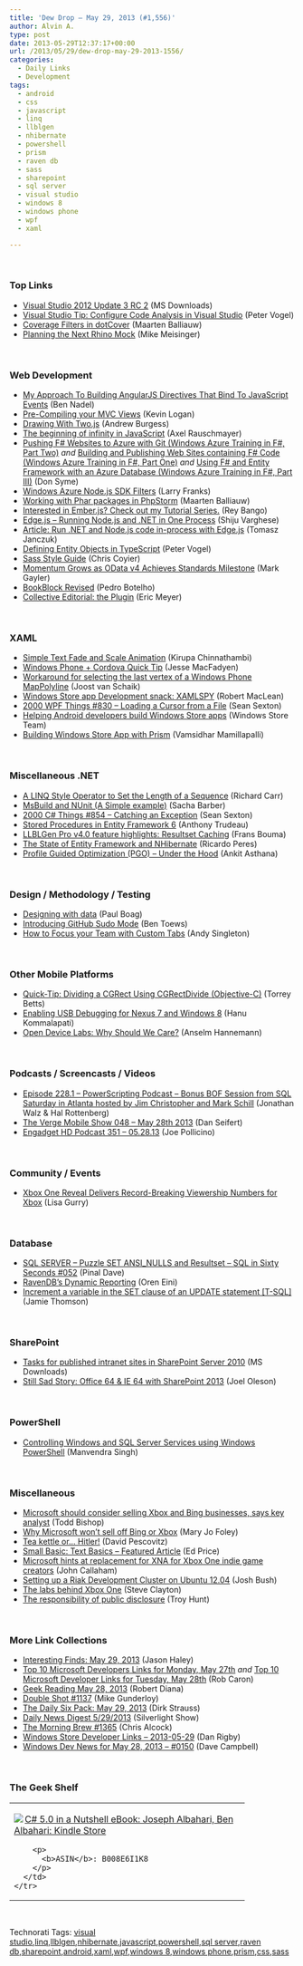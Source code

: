 ```yaml
---
title: 'Dew Drop – May 29, 2013 (#1,556)'
author: Alvin A.
type: post
date: 2013-05-29T12:37:17+00:00
url: /2013/05/29/dew-drop-may-29-2013-1556/
categories:
  - Daily Links
  - Development
tags:
  - android
  - css
  - javascript
  - linq
  - llblgen
  - nhibernate
  - powershell
  - prism
  - raven db
  - sass
  - sharepoint
  - sql server
  - visual studio
  - windows 8
  - windows phone
  - wpf
  - xaml

---
```

&#160;

### <a name="top"></a>Top Links

  * <a href="http://www.microsoft.com/en-us/download/details.aspx?id=39067&WT.mc_id=rss_alldownloads_all" target="_blank">Visual Studio 2012 Update 3 RC 2</a> (MS Downloads)
  * <a href="http://visualstudiomagazine.com/blogs/tool-tracker/2013/05/configure-code-analysis-in-visual-studio.aspx" target="_blank">Visual Studio Tip: Configure Code Analysis in Visual Studio</a> (Peter Vogel)
  * <a href="http://blogs.jetbrains.com/dotnet/2013/05/coverage-filters-in-dotcover/" target="_blank">Coverage Filters in dotCover</a> (Maarten Balliauw)
  * <a href="http://meisinger2.wordpress.com/2013/05/28/planning-the-next-rhino-mock/" target="_blank">Planning the Next Rhino Mock</a> (Mike Meisinger)

&#160;

### <a name="web"></a>Web Development

  * <a href="http://www.bennadel.com/blog/2476-My-Approach-To-Building-AngularJS-Directives-That-Bind-To-JavaScript-Events.htm" target="_blank">My Approach To Building AngularJS Directives That Bind To JavaScript Events</a> (Ben Nadel)
  * <a href="http://feedproxy.google.com/~r/geekswithblogs/~3/HjJGLiyQdZE/pre-compiling-your-mvc-views.aspx" target="_blank">Pre-Compiling your MVC Views</a> (Kevin Logan)
  * <a href="http://feedproxy.google.com/~r/nettuts/~3/PZ_NVwChPFo/" target="_blank">Drawing With Two.js</a> (Andrew Burgess)
  * <a href="http://feedproxy.google.com/~r/2ality/~3/KbjW9ol2-Ic/beginning-infinity.html" target="_blank">The beginning of infinity in JavaScript</a> (Axel Rauschmayer)
  * <a href="http://blogs.msdn.com/b/fsharpteam/archive/2013/05/28/windows-azure-training-kit-for-f-part-ii-pushing-f-websites-to-azure-with-git.aspx" target="_blank">Pushing F# Websites to Azure with Git (Windows Azure Training in F#, Part Two)</a> _and_ <a href="http://blogs.msdn.com/b/fsharpteam/archive/2013/05/28/building-and-publishing-windows-azure-web-sites-containing-f-code-windows-azure-training-in-f-part-i.aspx" target="_blank">Building and Publishing Web Sites containing F# Code (Windows Azure Training in F#, Part One)</a> _and_ <a href="http://blogs.msdn.com/b/fsharpteam/archive/2013/05/28/using-f-and-entity-framework-with-an-azure-database-windows-azure-training-in-f-part-iii.aspx" target="_blank">Using F# and Entity Framework with an Azure Database (Windows Azure Training in F#, Part III)</a> (Don Syme)
  * <a href="http://blogs.msdn.com/b/silverlining/archive/2013/05/28/windows-azure-node-js-sdk-filters.aspx" target="_blank">Windows Azure Node.js SDK Filters</a> (Larry Franks)
  * <a href="http://blog.jetbrains.com/phpstorm/2013/05/working-with-phar-packages-in-phpstorm/?utm_source=rss&utm_medium=rss&utm_campaign=working-with-phar-packages-in-phpstorm" target="_blank">Working with Phar packages in PhpStorm</a> (Maarten Balliauw)
  * <a href="http://feedproxy.google.com/~r/reybango/zSyW/~3/gGO3iTKCQRM/" target="_blank">Interested in Ember.js? Check out my Tutorial Series.</a> (Rey Bango)
  * <a href="http://feedproxy.google.com/~r/ShijuVBlog/~3/UfRR6fkMzE4/edge-js-running-node-js-and-net-in-one-process.aspx" target="_blank">Edge.js &#8211; Running Node.js and .NET in One Process</a> (Shiju Varghese)
  * <a href="http://www.infoq.com/articles/the_edge_of_net_and_node" target="_blank">Article: Run .NET and Node.js code in-process with Edge.js</a> (Tomasz Janczuk)
  * <a href="http://visualstudiomagazine.com/articles/2013/05/01/defining-entity-objects-in-typescript.aspx" target="_blank">Defining Entity Objects in TypeScript</a> (Peter Vogel)
  * <a href="http://css-tricks.com/sass-style-guide/" target="_blank">Sass Style Guide</a> (Chris Coyier)
  * <a href="http://blogs.msdn.com/b/interoperability/archive/2013/05/28/momentum-grows-as-odata-v4-achieves-standards-milestone.aspx" target="_blank">Momentum Grows as OData v4 Achieves Standards Milestone</a> (Mark Gayler)
  * <a href="http://tympanus.net/codrops/2013/05/28/bookblock-revised/" target="_blank">BookBlock Revised</a> (Pedro Botelho)
  * <a href="http://meyerweb.com/eric/thoughts/2013/05/28/collective-editorial-the-plugin/" target="_blank">Collective Editorial: the Plugin</a> (Eric Meyer)

&#160;

### <a name="silverlight"></a>XAML

  * <a href="http://www.kirupa.com/html5/simple_text_fade_and_scale_animation.htm" target="_blank">Simple Text Fade and Scale Animation</a> (Kirupa Chinnathambi)
  * <a href="http://www.risingj.com/archives/474" target="_blank">Windows Phone + Cordova Quick Tip</a> (Jesse MacFadyen)
  * <a href="http://feedproxy.google.com/~r/blogspot/dotnetbyexample/~3/t2XMNY5KtQA/workaround-for-selecting-last-vertex-of.html" target="_blank">Workaround for selecting the last vertex of a Windows Phone MapPolyline</a> (Joost van Schaik)
  * <a href="http://feeds.dzone.com/~r/zones/dotnet/~3/CyxKuzROdUw/windows-store-app-development-15" target="_blank">Windows Store app Development snack: XAMLSPY</a> (Robert MacLean)
  * <a href="http://wpf.2000things.com/2013/05/29/830-loading-a-cursor-from-a-file/" target="_blank">2000 WPF Things #830 – Loading a Cursor from a File</a> (Sean Sexton)
  * <a href="http://blogs.msdn.com/b/windowsstore/archive/2013/05/28/helping-android-developers-build-windows-store-apps.aspx" target="_blank">Helping Android developers build Windows Store apps</a> (Windows Store Team)
  * <a href="http://feedproxy.google.com/~r/geekswithblogs/~3/44dN5YmA1ls/building-windows-store-app-with-prism.aspx" target="_blank">Building Windows Store App with Prism</a> (Vamsidhar Mamillapalli)

&#160;

### <a name="dotnet"></a>Miscellaneous .NET

  * <a href="http://feedproxy.google.com/~r/BlackwaspLatestAdditions/~3/O6NngCzO37c/RSSLanding.aspx" target="_blank">A LINQ Style Operator to Set the Length of a Sequence</a> (Richard Carr)
  * <a href="http://sachabarbs.wordpress.com/2013/05/28/msbuild-and-nunit-a-simple-example/" target="_blank">MsBuild and NUnit (A Simple example)</a> (Sacha Barber)
  * <a href="http://csharp.2000things.com/2013/05/29/854-catching-an-exception/" target="_blank">2000 C# Things #854 – Catching an Exception</a> (Sean Sexton)
  * <a href="http://feedproxy.google.com/~r/geekswithblogs/~3/nPNr1-XDkv8/153003.aspx" target="_blank">Stored Procedures in Entity Framework 6</a> (Anthony Trudeau)
  * <a href="http://feedproxy.google.com/~r/FransBouma/~3/VhPi1-iJ21M/llblgen-pro-v4-0-feature-highlights-resultset-caching.aspx" target="_blank">LLBLGen Pro v4.0 feature highlights: Resultset Caching</a> (Frans Bouma)
  * <a href="http://weblogs.asp.net/ricardoperes/archive/2013/05/29/the-state-of-entity-framework-and-nhibernate.aspx" target="_blank">The State of Entity Framework and NHibernate</a> (Ricardo Peres)
  * <a href="http://blogs.msdn.com/b/vcblog/archive/2013/05/28/profile-guided-optimization-pgo-under-the-hood.aspx" target="_blank">Profile Guided Optimization (PGO) – Under the Hood</a> (Ankit Asthana)

&#160;

### <a name="design"></a>Design / Methodology / Testing

  * <a href="http://boagworld.com/design/designing-with-data/?utm_source=rss&utm_medium=rss&utm_campaign=designing-with-data" target="_blank">Designing with data</a> (Paul Boag)
  * <a href="https://github.com/blog/1513-introducing-github-sudo-mode" target="_blank">Introducing GitHub Sudo Mode</a> (Ben Toews)
  * <a href="http://blog.assembla.com/assemblablog/tabid/12618/bid/98675/How-to-Focus-your-Team-with-Custom-Tabs.aspx" target="_blank">How to Focus your Team with Custom Tabs</a> (Andy Singleton)

&#160;

### <a name="mobile"></a>Other Mobile Platforms

  * <a href="http://www.infragistics.com/community/blogs/torrey-betts/archive/2013/05/28/quick-tip-dividing-a-cgrect-using-cgrectdivide-objective-c.aspx" target="_blank">Quick-Tip: Dividing a CGRect Using CGRectDivide (Objective-C)</a> (Torrey Betts)
  * <a href="http://cloud.dzone.com/articles/enabling-usb-debugging-nexus-7" target="_blank">Enabling USB Debugging for Nexus 7 and Windows 8</a> (Hanu Kommalapati)
  * <a href="http://www.smashingmagazine.com/2013/05/28/open-device-labs-why-should-we-care/" target="_blank">Open Device Labs: Why Should We Care?</a> (Anselm Hannemann)

&#160;

### <a name="podcasts"></a>Podcasts / Screencasts / Videos

  * <a href="http://feedproxy.google.com/~r/Powerscripting/~3/B6KVuwkqFrs/episode-228-1-power-scripting-podcast-bonus-bof-session-from-sql-saturday-in-atlanta-hosted-by-jim-christopher-and-mark-schill" target="_blank">Episode 228.1 &#8211; PowerScripting Podcast &#8211; Bonus BOF Session from SQL Saturday in Atlanta hosted by Jim Christopher and Mark Schill</a> (Jonathan Walz & Hal Rottenberg)
  * <a href="http://www.theverge.com/2013/5/28/4372836/the-verge-mobile-show-048-may-28-2013" target="_blank">The Verge Mobile Show 048 &#8211; May 28th 2013</a> (Dan Seifert)
  * <a href="http://feedproxy.google.com/~r/weblogsinc/engadget/~3/Vg0NNshpfM8/" target="_blank">Engadget HD Podcast 351 &#8211; 05.28.13</a> (Joe Pollicino)

&#160;

### <a name="events"></a>Community / Events

  * <a href="http://news.xbox.com/2013/05/xbox-reveal-xbox-one-reveal-delivers-record-breaking-viewership-numbers-for-xbox" target="_blank">Xbox One Reveal Delivers Record-Breaking Viewership Numbers for Xbox</a> (Lisa Gurry)

&#160;

### <a name="sql"></a>Database

  * <a href="http://blog.sqlauthority.com/2013/05/29/sql-server-puzzle-set-ansi_nulls-and-resultset-sql-in-sixty-seconds-052/" target="_blank">SQL SERVER – Puzzle SET ANSI_NULLS and Resultset – SQL in Sixty Seconds #052</a> (Pinal Dave)
  * <a href="http://feedproxy.google.com/~r/AyendeRahien/~3/RlOMSqUpjok/ravendbs-dynamic-reporting" target="_blank">RavenDB’s Dynamic Reporting</a> (Oren Eini)
  * <a href="http://feedproxy.google.com/~r/jamiet/~3/ODaQ4svJMY0/increment-a-variable-in-the-set-clause-of-an-update-statement-t-sql.aspx" target="_blank">Increment a variable in the SET clause of an UPDATE statement [T-SQL]</a> (Jamie Thomson)

&#160;

### <a name="sp"></a>SharePoint

  * <a href="http://www.microsoft.com/en-us/download/details.aspx?id=4947&WT.mc_id=rss_alldownloads_all" target="_blank">Tasks for published intranet sites in SharePoint Server 2010</a> (MS Downloads)
  * <a href="http://feedproxy.google.com/~r/JoelsSharepointLand/~3/-OzHoGlRjDQ/ViewPost.aspx" target="_blank">Still Sad Story: Office 64 & IE 64 with SharePoint 2013</a> (Joel Oleson)

&#160;

### <a name="ps"></a>PowerShell

  * <a href="http://feedproxy.google.com/~r/MSSQLTips-LatestSqlServerTips/~3/EFrPdOB-AP0/tip.asp" target="_blank">Controlling Windows and SQL Server Services using Windows PowerShell</a> (Manvendra Singh)

&#160;

### <a name="misc"></a>Miscellaneous

  * <a href="http://feedproxy.google.com/~r/geekwire/~3/EG-RxzpxFZM/" target="_blank">Microsoft should consider selling Xbox and Bing businesses, says key analyst</a> (Todd Bishop)
  * <a href="http://www.zdnet.com/why-microsoft-wont-sell-off-bing-or-xbox-7000015975/" target="_blank">Why Microsoft won&#8217;t sell off Bing or Xbox</a> (Mary Jo Foley)
  * <a href="http://feedproxy.google.com/~r/boingboing/iBag/~3/FzjiOANbMKQ/story01.htm" target="_blank">Tea kettle or… Hitler!</a> (David Pescovitz)
  * <a href="http://blogs.msdn.com/b/smallbasic/archive/2013/05/28/small-basic-text-basics-featured-article.aspx" target="_blank">Small Basic: Text Basics &#8211; Featured Article</a> (Ed Price)
  * <a href="http://www.neowin.net/news/microsoft-hints-at-replacement-for-xna-for-xbox-one-indie-game-creators" target="_blank">Microsoft hints at replacement for XNA for Xbox One indie game creators</a> (John Callaham)
  * <a href="http://feedproxy.google.com/~r/FreshBrewedCode/~3/3EL3NXXlUSA/" target="_blank">Setting up a Riak Development Cluster on Ubuntu 12.04</a> (Josh Bush)
  * <a href="http://blogs.technet.com/b/next/archive/2013/05/28/the-labs-behind-xbox-one.aspx" target="_blank">The labs behind Xbox One</a> (Steve Clayton)
  * <a href="http://feedproxy.google.com/~r/TroyHunt/~3/fhxbf8LPLU8/the-responsibility-of-public-disclosure.html" target="_blank">The responsibility of public disclosure</a> (Troy Hunt)

&#160;

### <a name="links"></a>More Link Collections

  * <a href="http://jasonhaley.com/blog/post.aspx?id=f9276c11-67a3-45a1-886a-f49605703411" target="_blank">Interesting Finds: May 29, 2013</a> (Jason Haley)
  * <a href="http://blogs.msdn.com/b/robcaron/archive/2013/05/28/top-10-microsoft-developers-links-for-monday-may-27th.aspx" target="_blank">Top 10 Microsoft Developers Links for Monday, May 27th</a> _and_ <a href="http://blogs.msdn.com/b/robcaron/archive/2013/05/28/top-10-microsoft-developer-links-for-tuesday-may-28th.aspx" target="_blank">Top 10 Microsoft Developer Links for Tuesday, May 28th</a> (Rob Caron)
  * <a href="http://feeds.regulargeek.com/~r/RegularGeek/~3/cfOsR7RCuQs/" target="_blank">Geek Reading May 28, 2013</a> (Robert Diana)
  * <a href="http://afreshcup.com/home/2013/5/28/double-shot-1137.html" target="_blank">Double Shot #1137</a> (Mike Gunderloy)
  * <a href="http://feeds.feedblitz.com/~/41696776/0/dirkstrauss~The-Daily-Six-Pack-May" target="_blank">The Daily Six Pack: May 29, 2013</a> (Dirk Strauss)
  * <a href="http://feedproxy.google.com/~r/silverlightshow/~3/8vA6Srv79Jw/Daily-News-Digest-5-29-2013.aspx" target="_blank">Daily News Digest 5/29/2013</a> (Silverlight Show)
  * <a href="http://feedproxy.google.com/~r/ReflectivePerspective/~3/cMf2fx7rvLM/" target="_blank">The Morning Brew #1365</a> (Chris Alcock)
  * <a href="http://feedproxy.google.com/~r/DanRigby/~3/-UEKPApq85Y/" target="_blank">Windows Store Developer Links – 2013-05-29</a> (Dan Rigby)
  * <a href="http://www.windowsdevnews.com/Blogs.aspx?ID=222" target="_blank">Windows Dev News for May 28, 2013 &#8211; #0150</a> (Dave Campbell)

&#160;

### <a name="shelf"></a>The Geek Shelf

<div style="padding-bottom: 0px; margin: 0px; padding-left: 0px; padding-right: 0px; display: inline; float: none; padding-top: 0px" id="scid:7dc1bd33-94bd-46fd-a20b-0131235bcd47:ced05b19-1ce5-44df-8059-2d1187e8e946" class="wlWriterEditableSmartContent">
  <table cellspacing="0" cellpadding="2" width="400" border="0" unselectable="on">
    <tr>
      <td valign="top" width="400">
        <p>
          <a title="C# 5.0 in a Nutshell eBook: Joseph Albahari, Ben Albahari: Kindle Store" href="http://www.amazon.com/exec/obidos/ASIN/B008E6I1K8/alvinashcraft-20"><img data-recalc-dims="1" decoding="async" src="https://i0.wp.com/images.amazon.com/images/P/B008E6I1K8.01.MZZZZZZZ.jpg?w=660" border="0" align="left" style="float:left" />C# 5.0 in a Nutshell eBook: Joseph Albahari, Ben Albahari: Kindle Store</a>
        </p>
        
        <p>
          <b>ASIN</b>: B008E6I1K8
        </p>
      </td>
    </tr>
  </table>
</div>

&#160;

<div style="padding-bottom: 0px; margin: 0px; padding-left: 0px; padding-right: 0px; display: inline; float: none; padding-top: 0px" id="scid:0767317B-992E-4b12-91E0-4F059A8CECA8:aef23fdf-0ea7-447a-b6a5-3d715adae77d" class="wlWriterEditableSmartContent">
  Technorati Tags: <a href="http://technorati.com/tags/visual+studio" rel="tag">visual studio</a>,<a href="http://technorati.com/tags/linq" rel="tag">linq</a>,<a href="http://technorati.com/tags/llblgen" rel="tag">llblgen</a>,<a href="http://technorati.com/tags/nhibernate" rel="tag">nhibernate</a>,<a href="http://technorati.com/tags/javascript" rel="tag">javascript</a>,<a href="http://technorati.com/tags/powershell" rel="tag">powershell</a>,<a href="http://technorati.com/tags/sql+server" rel="tag">sql server</a>,<a href="http://technorati.com/tags/raven+db" rel="tag">raven db</a>,<a href="http://technorati.com/tags/sharepoint" rel="tag">sharepoint</a>,<a href="http://technorati.com/tags/android" rel="tag">android</a>,<a href="http://technorati.com/tags/xaml" rel="tag">xaml</a>,<a href="http://technorati.com/tags/wpf" rel="tag">wpf</a>,<a href="http://technorati.com/tags/windows+8" rel="tag">windows 8</a>,<a href="http://technorati.com/tags/windows+phone" rel="tag">windows phone</a>,<a href="http://technorati.com/tags/prism" rel="tag">prism</a>,<a href="http://technorati.com/tags/css" rel="tag">css</a>,<a href="http://technorati.com/tags/sass" rel="tag">sass</a>
</div>